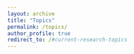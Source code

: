 ```yaml
---
layout: archive
title: "Topics"
permalink: /topics/
author_profile: true
redirect_to: /#current-research-topics
---
```

